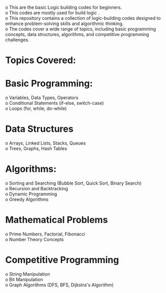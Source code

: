 o This are the basic Logic building codes for beginners.  
o This codes are mostly used for build logic .  
o This repository contains a collection of logic-building codes designed to enhance problem-solving skills and algorithmic thinking.  
o The codes cover a wide range of topics, including basic programming concepts, data structures, algorithms, and competitive programming challenges.
# Topics Covered: 

# Basic Programming:

o Variables, Data Types, Operators  
o Conditional Statements (if-else, switch-case)  
o Loops (for, while, do-while)  

# Data Structures

o Arrays, Linked Lists, Stacks, Queues  
o Trees, Graphs, Hash Tables  

# Algorithms:

o Sorting and Searching (Bubble Sort, Quick Sort, Binary Search)  
o Recursion and Backtracking  
o Dynamic Programming  
o Greedy Algorithms  

# Mathematical Problems

o Prime Numbers, Factorial, Fibonacci  
o Number Theory Concepts  

# Competitive Programming

o String Manipulation  
o Bit Manipulation  
o Graph Algorithms (DFS, BFS, Dijkstra's Algorithm)  
